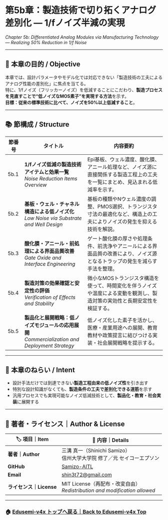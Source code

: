 # 第5b章：製造技術で切り拓くアナログ差別化 — 1/fノイズ半減の実現  
*Chapter 5b: Differentiated Analog Modules via Manufacturing Technology — Realizing 50% Reduction in 1/f Noise*

---

## 🎯 本章の目的 / Objective

本章では、設計パラメータやモデル化では対応できない「製造技術の工夫によるアナログ性能の差別化」に焦点を当てる。  
特に、1/fノイズ（フリッカーノイズ）を低減することにこだわり、**製造プロセスを見直すことで“低ノイズなMOS素子”を実現する方法**を示す。  
**目標：従来の標準技術に比べて、ノイズを50%以上低減すること**。

---

## 📚 節構成 / Structure

| 節番号 | タイトル | 内容要約 |
|--------|----------|----------|
| 5b.1 | **1/fノイズ低減の製造技術アイテムと効果一覧**<br>*Noise Reduction Items Overview* | Epi基板、ウェル濃度、酸化膜、アニール処理など、ノイズ源に直接関係する製造工程上の工夫を一覧にまとめ、見込まれる低減率を示す。 |
| 5b.2 | **基板・ウェル・チャネル構造による低ノイズ化**<br>*Low Noise via Substrate and Well Design* | 基板の種類やNウェル濃度の調整、PMOS選択、トランジスタ寸法の最適化など、構造上の工夫によりノイズの発生を抑える技術を解説。 |
| 5b.3 | **酸化膜・アニール・前処理による界面品質改善**<br>*Gate Oxide and Interface Engineering* | ゲート酸化膜の厚さや処理条件、前洗浄やアニールによる界面品質の改善により、ノイズ源となるトラップの発生を減らす手法を整理。 |
| 5b.4 | **製造対策の効果確認と安定性の評価**<br>*Verification of Effects and Stability* | 微小なMOSトランジスタ構造を使って、時間変化を伴うノイズや温度による変動を観測し、製造対策の実効性と長期安定性を検証する。 |
| 5b.5 | **製品化と展開戦略：低ノイズモジュールの応用展開**<br>*Commercialization and Deployment Strategy* | 低ノイズ化した素子を活かし、医療・産業用途への展開、教育教材や政策提言に結びつける実装・社会展開戦略を提示する。 |

---

## 🔁 本章のねらい / Intent

- 設計手法だけでは到達できない**製造工程由来の低ノイズ性**を引き出す
- 特別な設計知識がなくても、**製造条件の工夫で差別化できる道筋**を示す
- 汎用プロセスでも実現可能なノイズ低減技術として、**製品化・教育・社会実装**に展開する

---

## 👤 著者・ライセンス｜Author & License

| 🏷️ 項目｜Item | 📝 内容｜Details |
|----------------|----------------------------------------------|
| **著者｜Author** | 三溝 真一（Shinichi Samizo）<br>信州大学大学院 修了／元 セイコーエプソン |
| **GitHub** | [Samizo-AITL](https://github.com/Samizo-AITL) |
| **Email** | [shin3t72@gmail.com](mailto:shin3t72@gmail.com) |
| **ライセンス｜License** | MIT License（再配布・改変自由）<br>*Redistribution and modification allowed* |

---

### 🏠 [Edusemi-v4x トップへ戻る｜Back to Edusemi-v4x Top](../README.md)

